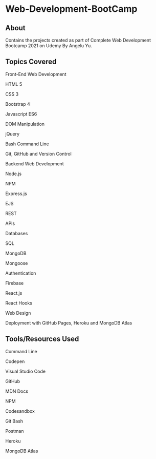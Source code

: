 # Web-Development-BootCamp
## About
Contains the projects created as part of Complete Web Development Bootcamp 2021 on Udemy By Angelu Yu.

## Topics Covered
Front-End Web Development

HTML 5

CSS 3

Bootstrap 4

Javascript ES6

DOM Manipulation

jQuery

Bash Command Line

Git, GitHub and Version Control

Backend Web Development

Node.js

NPM

Express.js

EJS

REST

APIs

Databases

SQL

MongoDB

Mongoose

Authentication

Firebase

React.js

React Hooks

Web Design

Deployment with GitHub Pages, Heroku and MongoDB Atlas

## Tools/Resources Used

Command Line

Codepen

Visual Studio Code

GitHub

MDN Docs

NPM

Codesandbox

Git Bash

Postman

Heroku 

MongoDB Atlas


    
